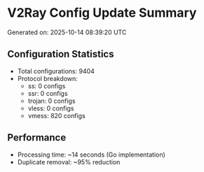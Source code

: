 # V2Ray Config Update Summary
Generated on: 2025-10-14 08:39:20 UTC

## Configuration Statistics
- Total configurations: 9404
- Protocol breakdown:
  - ss: 0 configs
  - ssr: 0 configs
  - trojan: 0 configs
  - vless: 0 configs
  - vmess: 820 configs

## Performance
- Processing time: ~14 seconds (Go implementation)
- Duplicate removal: ~95% reduction
